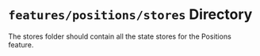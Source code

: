 # `features/positions/stores` Directory

The stores folder should contain all the state stores for the Positions feature.
